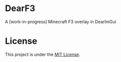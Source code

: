 # DearF3

A [work-in-progress] Minecraft F3 overlay in DearImGui

# License

This project is under the [MIT License](LICENSE).